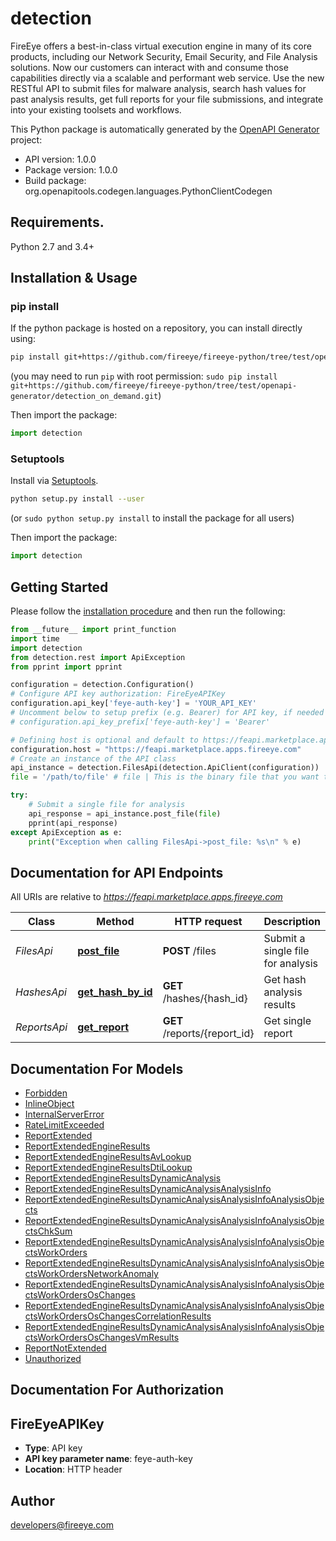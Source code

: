 # detection
FireEye offers a best-in-class virtual execution engine in many of its core products, including our Network Security, Email Security, and File Analysis solutions. Now our customers can interact with and consume those capabilities directly via a scalable and performant web service. Use the new RESTful API to submit files for malware analysis, search hash values for past analysis results, get full reports for your file submissions, and integrate into your existing toolsets and workflows.

This Python package is automatically generated by the [OpenAPI Generator](https://openapi-generator.tech) project:

- API version: 1.0.0
- Package version: 1.0.0
- Build package: org.openapitools.codegen.languages.PythonClientCodegen

## Requirements.

Python 2.7 and 3.4+

## Installation & Usage
### pip install

If the python package is hosted on a repository, you can install directly using:

```sh
pip install git+https://github.com/fireeye/fireeye-python/tree/test/openapi-generator/detection_on_demand.git
```
(you may need to run `pip` with root permission: `sudo pip install git+https://github.com/fireeye/fireeye-python/tree/test/openapi-generator/detection_on_demand.git`)

Then import the package:
```python
import detection 
```

### Setuptools

Install via [Setuptools](http://pypi.python.org/pypi/setuptools).

```sh
python setup.py install --user
```
(or `sudo python setup.py install` to install the package for all users)

Then import the package:
```python
import detection
```

## Getting Started

Please follow the [installation procedure](#installation--usage) and then run the following:

```python
from __future__ import print_function
import time
import detection
from detection.rest import ApiException
from pprint import pprint

configuration = detection.Configuration()
# Configure API key authorization: FireEyeAPIKey
configuration.api_key['feye-auth-key'] = 'YOUR_API_KEY'
# Uncomment below to setup prefix (e.g. Bearer) for API key, if needed
# configuration.api_key_prefix['feye-auth-key'] = 'Bearer'

# Defining host is optional and default to https://feapi.marketplace.apps.fireeye.com
configuration.host = "https://feapi.marketplace.apps.fireeye.com"
# Create an instance of the API class
api_instance = detection.FilesApi(detection.ApiClient(configuration))
file = '/path/to/file' # file | This is the binary file that you want to submit for malware analysis.

try:
    # Submit a single file for analysis
    api_response = api_instance.post_file(file)
    pprint(api_response)
except ApiException as e:
    print("Exception when calling FilesApi->post_file: %s\n" % e)

```

## Documentation for API Endpoints

All URIs are relative to *https://feapi.marketplace.apps.fireeye.com*

Class | Method | HTTP request | Description
------------ | ------------- | ------------- | -------------
*FilesApi* | [**post_file**](docs/FilesApi.md#post_file) | **POST** /files | Submit a single file for analysis
*HashesApi* | [**get_hash_by_id**](docs/HashesApi.md#get_hash_by_id) | **GET** /hashes/{hash_id} | Get hash analysis results
*ReportsApi* | [**get_report**](docs/ReportsApi.md#get_report) | **GET** /reports/{report_id} | Get single report


## Documentation For Models

 - [Forbidden](docs/Forbidden.md)
 - [InlineObject](docs/InlineObject.md)
 - [InternalServerError](docs/InternalServerError.md)
 - [RateLimitExceeded](docs/RateLimitExceeded.md)
 - [ReportExtended](docs/ReportExtended.md)
 - [ReportExtendedEngineResults](docs/ReportExtendedEngineResults.md)
 - [ReportExtendedEngineResultsAvLookup](docs/ReportExtendedEngineResultsAvLookup.md)
 - [ReportExtendedEngineResultsDtiLookup](docs/ReportExtendedEngineResultsDtiLookup.md)
 - [ReportExtendedEngineResultsDynamicAnalysis](docs/ReportExtendedEngineResultsDynamicAnalysis.md)
 - [ReportExtendedEngineResultsDynamicAnalysisAnalysisInfo](docs/ReportExtendedEngineResultsDynamicAnalysisAnalysisInfo.md)
 - [ReportExtendedEngineResultsDynamicAnalysisAnalysisInfoAnalysisObjects](docs/ReportExtendedEngineResultsDynamicAnalysisAnalysisInfoAnalysisObjects.md)
 - [ReportExtendedEngineResultsDynamicAnalysisAnalysisInfoAnalysisObjectsChkSum](docs/ReportExtendedEngineResultsDynamicAnalysisAnalysisInfoAnalysisObjectsChkSum.md)
 - [ReportExtendedEngineResultsDynamicAnalysisAnalysisInfoAnalysisObjectsWorkOrders](docs/ReportExtendedEngineResultsDynamicAnalysisAnalysisInfoAnalysisObjectsWorkOrders.md)
 - [ReportExtendedEngineResultsDynamicAnalysisAnalysisInfoAnalysisObjectsWorkOrdersNetworkAnomaly](docs/ReportExtendedEngineResultsDynamicAnalysisAnalysisInfoAnalysisObjectsWorkOrdersNetworkAnomaly.md)
 - [ReportExtendedEngineResultsDynamicAnalysisAnalysisInfoAnalysisObjectsWorkOrdersOsChanges](docs/ReportExtendedEngineResultsDynamicAnalysisAnalysisInfoAnalysisObjectsWorkOrdersOsChanges.md)
 - [ReportExtendedEngineResultsDynamicAnalysisAnalysisInfoAnalysisObjectsWorkOrdersOsChangesCorrelationResults](docs/ReportExtendedEngineResultsDynamicAnalysisAnalysisInfoAnalysisObjectsWorkOrdersOsChangesCorrelationResults.md)
 - [ReportExtendedEngineResultsDynamicAnalysisAnalysisInfoAnalysisObjectsWorkOrdersOsChangesVmResults](docs/ReportExtendedEngineResultsDynamicAnalysisAnalysisInfoAnalysisObjectsWorkOrdersOsChangesVmResults.md)
 - [ReportNotExtended](docs/ReportNotExtended.md)
 - [Unauthorized](docs/Unauthorized.md)


## Documentation For Authorization


## FireEyeAPIKey

- **Type**: API key
- **API key parameter name**: feye-auth-key
- **Location**: HTTP header


## Author

developers@fireeye.com


